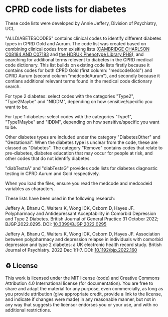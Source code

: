 # CPRD code lists for diabetes

These code lists were developed by Annie Jeffery, Division of Psychiatry, UCL.


"ALLDIABETESCODES" contains clinical codes to identify different diabetes types in CPRD Gold and Aurum. The code list was created based on combining clinical codes from exisiting lists ([CAMBRIDGE CHARLSON C08184 AND C07183](https://www.phpc.cam.ac.uk/pcu/research/research-groups/crmh/cprd_cam/codelists/v11/) and [the HDRUK Phenotype Library PH8](https://phenotypes.healthdatagateway.org/phenotypes/PH8/version/16/detail/)), and searching for additional terms relevent to diabetes in the CPRD medical code dictionary. This list builds on existing code lists firstly because it contains codes for both CPRD Gold (first column: "medcodeGold") and CPRD Aurum (second column "medcodeAurum"), and secondly because it contians additional relevant terms found in the medical code dictionary search. 

For type 2 diabetes: select codes with the categories "Type2", "Type2Maybe" and "NIDDM", depending on how sensitive/specific you want to be.

For type 1 diabetes: select codes with the categories "Type1", "Type1Maybe" and "IDDM", depending on how sensitive/specific you want to be.

Other diabetes types are included under the category "DiabetesOther" and "Gestational". When the diabetes type is unclear from the code, these are classed as "Diabetes". The category "Remove" contains codes that relate to pre-diabetes, diabetes education that may occur for people at risk, and other codes that do not identify diabetes.


"diabTestsA" and "diabTestsG" provides code lists for diabetes diagnostic testing in CPRD Aurum and Gold respectively. 


When you load the files, ensure you read the medcode and medcodeid variables as characters.


These lists have been used in the following research:

Jeffery A, Bhanu C, Walters K, Wong ICK, Osborn D, Hayes JF. Polypharmacy and Antidepressant Acceptability in Comorbid Depression and Type 2 Diabetes. British Journal of General Practice 31 October 2022; BJGP.2022.0295. DOI: [10.3399/BJGP.2022.0295](https://doi.org/10.3399/BJGP.2022.0295)

Jeffery A, Bhanu C, Walters K, Wong ICK, Osborn D, Hayes JF. Association between polypharmacy and depression relapse in individuals with comorbid depression and type 2 diabetes: a UK electronic health record study. British Journal of Psychiatry. 2022 Dec 1:1-7. DOI: [10.1192/bjp.2022.160](https://www.cambridge.org/core/journals/the-british-journal-of-psychiatry/article/association-between-polypharmacy-and-depression-relapse-in-individuals-with-comorbid-depression-and-type-2-diabetes-a-uk-electronic-health-record-study/0E2777EA8E768BED2D11C5CCE6AFBB40)


♻️ License
---

This work is licensed under the MIT license (code) and Creative Commons Attribution 4.0 International license (for documentation).
You are free to share and adapt the material for any purpose, even commercially,
as long as you provide attribution (give appropriate credit, provide a link to the license,
and indicate if changes were made) in any reasonable manner, but not in any way that suggests the
licensor endorses you or your use, and with no additional restrictions.

